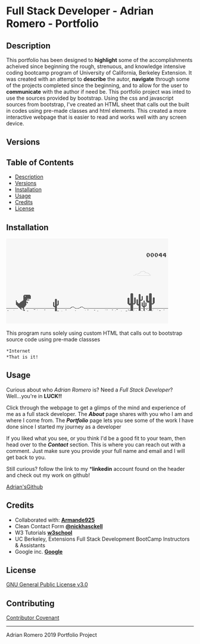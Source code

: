 # Full Stack Developer - Adrian Romero - Portfolio

## Description

This portfolio has been designed to **highlight** some of the accomplishments acheived since beginning the rough, strenuous, and knowledge intensive coding bootcamp program of University of California, Berkeley Extension. It was created with an attempt to **describe** the autor, **navigate** through some of the projects completed since the beginning, and to allow for the user to **communicate** with the author if need be.
This portfolio project was inted to use the sources provided by bootstrap. Using the css and javascript sources from bootstrap, I've created an HTML sheet that calls out the built in codes using pre-made classes and html elements. This created a more interactive webpage that is easier to read and works well with any screen device. 

## Versions




## Table of Contents

* [Description](#description)
* [Versions](#versions)
* [Installation](#installation)
* [Usage](#usage)
* [Credits](#credits)
* [License](#license)


## Installation

![Trexgame](./assets/images/trex-game.jpg)




This program runs solely using custom HTML that calls out to bootstrap source code using pre-made classses

    *Internet
    *That is it!



## Usage 
Curious about who *Adrian Romero* is?
Need a *Full Stack Developer*?
Well...you're in **LUCK!!**

Click through the webpage to get a glimps of the mind and experience of me as a full stack developer. 
The ***About*** page shares with you who I am and where I come from.
The ***Portfolio*** page lets you see some of the work I have done since I started my journey as a developer

If you liked what you see, 
    or you think I'd be a good fit to your team,
then head over to the ***Contact*** section. 
This is where you can reach out with a comment. Just make sure you provide your full name and email and I will get back to you.

Still curious?
follow the link to my ***linkedin** account found on the header
and check out my work on github!

[Adrian'sGithub](https://github.com/adrianromero13)





## Credits

* Collaborated with:    **[Armande925](http://github.com/armande925)**
* Clean Contact Form    **[@nickhasckell](https://codepen.io/nickhaskell)** 
* W3 Tutorials          **[w3school](https://www.w3schools.com/css/default.asp)**
* UC Berkeley, Extensions Full Stack Development BootCamp Instructors & Assistants
* Google inc.           **[Google](https://www.google.com)**
    



## License

[GNU General Public License v3.0](./LICENSE.txt)




## Contributing


[Contributor Covenant](https://www.contributor-covenant.org/)


---
Adrian Romero 2019 Portfolio Project

